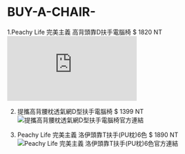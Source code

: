 # BUY-A-CHAIR-

1.Peachy Life 完美主義 高背頭靠D扶手電腦椅 $ 1820 NT
![Peachy Life 完美主義 高背頭靠D扶手電腦椅官方連結](https://tw.buy.yahoo.com/gdsale/Home-Feeling-%E9%9B%BB%E8%85%A6%E6%A4%85-D%E6%89%B6%E6%89%8B-%E5%8A%A0%E5%A4%A7%E8%85%B0%E6%9E%95-6658018.html)

2. 提攜高背腰枕透氣網D型扶手電腦椅 $ 1399 NT
![提攜高背腰枕透氣網D型扶手電腦椅官方連結](https://www.chlife.com.tw/SalePage/Index/7478757?lang=zh-TW)

3. Peachy Life 完美主義 洛伊頭靠T扶手(PU枕)6色 $ 1890 NT
![Peachy Life 完美主義 洛伊頭靠T扶手(PU枕)6色官方連結](https://www.peachy.com.tw/SalePage/index/2663287)
